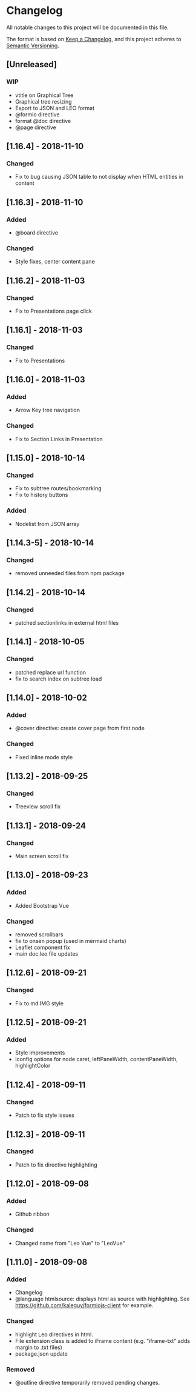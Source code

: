 # Changelog
All notable changes to this project will be documented in this file.

The format is based on [Keep a Changelog](https://keepachangelog.com/en/1.0.0/),
and this project adheres to [Semantic Versioning](https://semver.org/spec/v2.0.0.html).

## [Unreleased]
### WIP
- vtitle on Graphical Tree
- Graphical tree resizing
- Export to JSON and LEO format
- @formio directive
- format @doc directive
- @page directive

## [1.16.4] - 2018-11-10
### Changed
- Fix to bug causing JSON table to not display when HTML entities in content

## [1.16.3] - 2018-11-10
### Added
- @board directive

### Changed
- Style fixes, center content pane


## [1.16.2] - 2018-11-03
### Changed
- Fix to Presentations page click

## [1.16.1] - 2018-11-03
### Changed
- Fix to Presentations

## [1.16.0] - 2018-11-03
### Added
- Arrow Key tree navigation

### Changed
- Fix to Section Links in Presentation

## [1.15.0] - 2018-10-14
### Changed
- Fix to subtree routes/bookmarking
- Fix to history buttons

### Added
- Nodelist from JSON array


## [1.14.3-5] - 2018-10-14
### Changed
- removed unneeded files from npm package

## [1.14.2] - 2018-10-14
### Changed
- patched sectionlinks in external html files

## [1.14.1] - 2018-10-05
### Changed
- patched replace url function
- fix to search index on subtree load

## [1.14.0] - 2018-10-02
### Added
- @cover directive: create cover page from first node

### Changed
- Fixed inline mode style

## [1.13.2] - 2018-09-25
### Changed
- Treeview scroll fix

## [1.13.1] - 2018-09-24
### Changed
- Main screen scroll fix

## [1.13.0] - 2018-09-23
### Added
- Added Bootstrap Vue

### Changed
- removed scrollbars
- fix to onsen popup (used in mermaid charts)
- Leaflet component fix
- main doc.leo file updates

## [1.12.6] - 2018-09-21
### Changed
- Fix to md IMG style

## [1.12.5] - 2018-09-21
### Added
- Style improvements
- lconfig options for node caret, leftPaneWidth, contentPaneWidth, highlightColor

## [1.12.4] - 2018-09-11
### Changed
- Patch to fix style issues

## [1.12.3] - 2018-09-11
### Changed
- Patch to fix directive highlighting

## [1.12.0] - 2018-09-08
### Added
- Github ribbon

### Changed
- Changed name from "Leo Vue" to "LeoVue"

## [1.11.0] - 2018-09-08
### Added
- Changelog
- @language htmlsource: displays html as source with highlighting. See
  https://github.com/kaleguy/formiojs-client for example.

### Changed
- highlight Leo directives in html.
- File extension class is added to iFrame content (e.g. "iframe-txt" adds margin to .txt files)
- package.json update

### Removed
- @outline directive temporarily removed pending changes.
